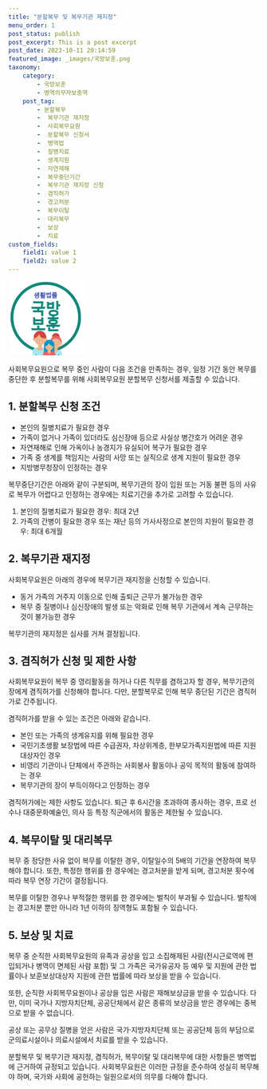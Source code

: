 ```yaml
---
title: "분할복무 및 복무기관 재지정"
menu_order: 1
post_status: publish
post_excerpt: This is a post excerpt
post_date: 2023-10-11 20:14:59
featured_image: _images/국방보훈.png
taxonomy:
    category:
        - 국방보훈
        - 병역의무자보충역
    post_tag:
        - 분할복무
        -  복무기관 재지정
        -  사회복무요원
        -  분할복무 신청서
        -  병역법
        -  질병치료
        -  생계지원
        -  자연재해
        -  복무중단기간
        -  복무기관 재지정 신청
        -  겸직허가
        -  경고처분
        -  복무이탈
        -  대리복무
        -  보상
        -  치료
custom_fields:
    field1: value 1
    field2: value 2
---
```


![국방보훈](/_images/국방보훈.png)

사회복무요원으로 복무 중인 사람이 다음 조건을 만족하는 경우, 일정 기간 동안 복무를 중단한 후 분할복무를 위해 사회복무요원 분할복무 신청서를 제출할 수 있습니다.

## 1. 분할복무 신청 조건

- 본인의 질병치료가 필요한 경우
- 가족이 없거나 가족이 있더라도 심신장애 등으로 사실상 병간호가 어려운 경우
- 자연재해로 인해 가옥이나 농경지가 유실되어 복구가 필요한 경우
- 가족 중 생계를 책임지는 사람의 사망 또는 실직으로 생계 지원이 필요한 경우
- 지방병무청장이 인정하는 경우

복무중단기간은 아래와 같이 구분되며, 복무기관의 장이 입원 또는 거동 불편 등의 사유로 복무가 어렵다고 인정하는 경우에는 치료기간을 추가로 고려할 수 있습니다.

1. 본인의 질병치료가 필요한 경우: 최대 2년
2. 가족의 간병이 필요한 경우 또는 재난 등의 가사사정으로 본인의 지원이 필요한 경우: 최대 6개월

## 2. 복무기관 재지정

사회복무요원은 아래의 경우에 복무기관 재지정을 신청할 수 있습니다.

- 동거 가족의 거주지 이동으로 인해 출퇴근 근무가 불가능한 경우
- 복무 중 질병이나 심신장애의 발생 또는 악화로 인해 복무 기관에서 계속 근무하는 것이 불가능한 경우

복무기관의 재지정은 심사를 거쳐 결정됩니다.

## 3. 겸직허가 신청 및 제한 사항

사회복무요원이 복무 중 영리활동을 하거나 다른 직무를 겸하고자 할 경우, 복무기관의 장에게 겸직허가를 신청해야 합니다. 다만, 분할복무로 인해 복무 중단된 기간은 겸직허가로 간주됩니다.

겸직허가를 받을 수 있는 조건은 아래와 같습니다.

- 본인 또는 가족의 생계유지를 위해 필요한 경우
- 국민기초생활 보장법에 따른 수급권자, 차상위계층, 한부모가족지원법에 따른 지원대상자인 경우
- 비영리 기관이나 단체에서 주관하는 사회봉사 활동이나 공익 목적의 활동에 참여하는 경우
- 복무기관의 장이 부득이하다고 인정하는 경우

겸직허가에는 제한 사항도 있습니다. 퇴근 후 6시간을 초과하여 종사하는 경우, 프로 선수나 대중문화예술인, 의사 등 특정 직군에서의 활동은 제한될 수 있습니다.

## 4. 복무이탈 및 대리복무

복무 중 정당한 사유 없이 복무를 이탈한 경우, 이탈일수의 5배의 기간을 연장하여 복무해야 합니다. 또한, 특정한 행위를 한 경우에는 경고처분을 받게 되며, 경고처분 횟수에 따라 복무 연장 기간이 결정됩니다.

복무를 이탈한 경우나 부적절한 행위를 한 경우에는 벌칙이 부과될 수 있습니다. 벌칙에는 경고처분 뿐만 아니라 1년 이하의 징역형도 포함될 수 있습니다.

## 5. 보상 및 치료

복무 중 순직한 사회복무요원의 유족과 공상을 입고 소집해제된 사람(전시근로역에 편입되거나 병역이 면제된 사람 포함) 및 그 가족은 국가유공자 등 예우 및 지원에 관한 법률이나 보훈보상대상자 지원에 관한 법률에 따라 보상을 받을 수 있습니다.

또한, 순직한 사회복무요원이나 공상을 입은 사람은 재해보상금을 받을 수 있습니다. 다만, 이미 국가나 지방자치단체, 공공단체에서 같은 종류의 보상금을 받은 경우에는 중복으로 받을 수 없습니다.

공상 또는 공무상 질병을 얻은 사람은 국가·지방자치단체 또는 공공단체 등의 부담으로 군의료시설이나 의료시설에서 치료를 받을 수 있습니다.

분할복무 및 복무기관 재지정, 겸직허가, 복무이탈 및 대리복무에 대한 사항들은 병역법에 근거하여 규정되고 있습니다. 사회복무요원은 이러한 규정을 준수하여 성실히 복무해야 하며, 국가와 사회에 공헌하는 일원으로서의 의무를 다해야 합니다.
